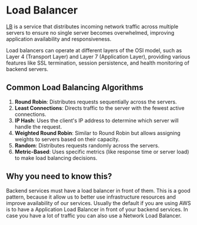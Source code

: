# Load Balancer

[LB](https://en.wikipedia.org/wiki/Load_balancing_(computing)) is a service that distributes incoming network traffic across multiple servers to ensure no single server becomes overwhelmed, improving application availability and responsiveness.

Load balancers can operate at different layers of the OSI model, such as Layer 4 (Transport Layer) and Layer 7 (Application Layer), providing various features like SSL termination, session persistence, and health monitoring of backend servers. 

## Common Load Balancing Algorithms

1. **Round Robin**: Distributes requests sequentially across the servers.
2. **Least Connections**: Directs traffic to the server with the fewest active connections.
3. **IP Hash**: Uses the client's IP address to determine which server will handle the request.
4. **Weighted Round Robin**: Similar to Round Robin but allows assigning weights to servers based on their capacity.
5. **Random**: Distributes requests randomly across the servers.
6. **Metric-Based**: Uses specific metrics (like response time or server load) to make load balancing decisions.

## Why you need to know this?

Backend services must have a load balancer in front of them. This is a good pattern, because it allow us to better use infrastructure resources and improve availability of our services. Usually the default if you are using AWS is to have a Application Load Balancer in front of your backend services. In case you have a lot of traffic you can also use a Network Load Balancer.
